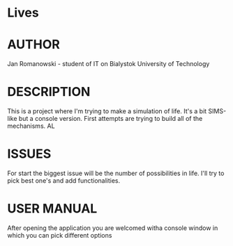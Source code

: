 # Lives

# AUTHOR #
Jan Romanowski - student of IT on Bialystok University of Technology

# DESCRIPTION #

This is a project where I'm trying to make a simulation of life. It's a bit SIMS-like but a console version.
First attempts are trying to build all of the mechanisms.
AL
# ISSUES #

For start the biggest issue will be the number of possibilities in life. I'll try to pick best one's and add functionalities.

# USER MANUAL #

After opening the application you are welcomed witha console window in which you can pick different options
